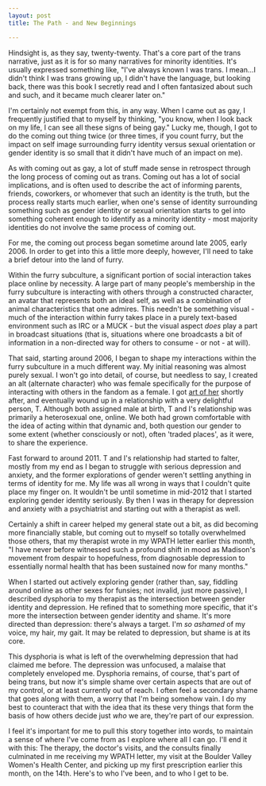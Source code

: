 ```yaml
---
layout: post
title: The Path - and New Beginnings

---
```


Hindsight is, as they say, twenty-twenty.  That's a core part of the trans
narrative, just as it is for so many narratives for minority identities.  It's
usually expressed something like, "I've always known I was trans.  I mean...I
didn't think I was trans growing up, I didn't have the language, but looking
back, there was this book I secretly read and I often fantasized about such and
such, and it became much clearer later on."

I'm certainly not exempt from this, in any way.  When I came out as gay, I
frequently justified that to myself by thinking, "you know, when I look back on
my life, I can see all these signs of being gay."  Lucky me, though, I got to do
the coming out thing twice (or three times, if you count furry, but the impact
on self image surrounding furry identity versus sexual orientation or gender
identity is so small that it didn't have much of an impact on me).

As with coming out as gay, a lot of stuff made sense in retrospect through the
long process of coming out as trans.  Coming out has a lot of social
implications, and is often used to describe the act of informing parents,
friends, coworkers, or whomever that such an identity is the truth, but the
process really starts much earlier, when one's sense of identity surrounding
something such as gender identity or sexual orientation starts to gel into
something coherent enough to identify as a minority identity - most majority
identities do not involve the same process of coming out.

For me, the coming out process began sometime around late 2005, early 2006.
In order to get into this a little more deeply, however, I'll need to take a
brief detour into the land of furry.

Within the furry subculture, a significant portion of social interaction takes
place online by necessity.  A large part of many people's membership in the
furry subculture is interacting with others through a constructed character, an
avatar that represents both an ideal self, as well as a combination of animal
characteristics that one admires.  This needn't be something visual - much of
the interaction within furry takes place in a purely text-based environment such
as IRC or a MUCK - but the visual aspect *does* play a part in broadcast
situations (that is, situations where one broadcasts a bit of information in a
non-directed way for others to consume - or not - at will).

That said, starting around 2006, I began to shape my interactions within the
furry subculture in a much different way.  My initial reasoning was almost
purely sexual.  I won't go into detail, of course, but needless to say, I
created an alt (alternate character) who was female specifically for the purpose
of interacting with others in the fandom as a female.  I got [art of
her](http://characters.openfurry.org/image/31) shortly after, and eventually
wound up in a relationship with a very delightful person, T.  Although both
assigned male at birth, T and I's relationship was primarily a heterosexual one,
online.  We both had grown comfortable with the idea of acting within that
dynamic and, both question our gender to some extent (whether consciously or
not), often 'traded places', as it were, to share the experience.

Fast forward to around 2011.  T and I's relationship had started to falter,
mostly from my end as I began to struggle with serious depression and anxiety,
and the former explorations of gender weren't settling anything in terms of
identity for me.  My life was all wrong in ways that I couldn't quite place my
finger on.  It wouldn't be until sometime in mid-2012 that I started exploring
gender identity seriously.  By then I was in therapy for depression and anxiety
with a psychiatrist and starting out with a therapist as well.

Certainly a shift in career helped my general state out a bit, as did becoming
more financially stable, but coming out to myself so totally overwhelmed those
others, that my therapist wrote in my WPATH letter earlier this month, "I have
never before witnessed such a profound shift in mood as Madison's movement from
despair to hopefulness, from diagnosable depression to essentially normal health
that has been sustained now for many months."  

When I started out actively exploring gender (rather than, say, fiddling around
online as other sexes for funsies; not invalid, just more passive), I described
dysphoria to my therapist as the intersection between gender identity and
depression.  He refined that to something more specific, that it's more the
intersection between gender identity and shame.  It's more directed than
depression: there's always a target.  I'm *so ashamed* of my voice, my hair, my
gait.  It may be related to depression, but shame is at its core.

This dysphoria is what is left of the overwhelming depression that had claimed
me before.  The depression was unfocused, a malaise that completely enveloped
me.  Dysphoria remains, of course, that's part of being trans, but now it's
simple shame over certain aspects that are out of my control, or at least
currently out of reach.  I often feel a secondary shame that goes along with
them, a worry that I'm being somehow vain.  I do my best to counteract that with
the idea that its these very things that form the basis of how others decide
just *who* we are, they're part of our expression.

I feel it's important for me to pull this story together into words, to maintain
a sense of where I've come from as I explore where all I can go.  I'll end it
with this: The therapy, the doctor's visits, and the consults finally culminated
in me receiving my WPATH letter, my visit at the Boulder Valley Women's Health
Center, and picking up my first prescription earlier this month, on the 14th.
Here's to who I've been, and to who I get to be.
